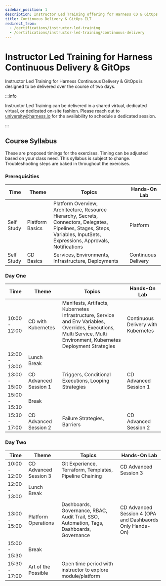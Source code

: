 ```yaml
---
sidebar_position: 1
description: Instructor Led Training offering for Harness CD & GitOps
title: Continuous Delivery & GitOps ILT
redirect_from:
  - /certifications/instructor-led-training
  - /certifications/instructor-led-training/continuous-delivery
---
```


# Instructor Led Training for Harness Continuous Delivery & GitOps

<DocsButton icon = "fa-solid fa-calendar-check" text="Instructor Led Training Shared Virtual Calendar" link="https://university-registration.harness.io/calendar" tooltip=
"Current Public ILT Calendar" size="medium"/>

Instructor Led Training for Harness Continuous Delivery & GitOps is designed to be delivered over the course of two days. 

:::info

Instructor Led Training can be delivered in a shared virtual, dedicated virtual, or dedicated on-site fashion. Please reach out to [university@harness.io](mailto:univerity@harness.io)
for the availability to schedule a dedicated session. 

:::

## Course Syllabus 
These are proposed timings for the exercises. Timing can be adjusted based on your class need. This syllabus is subject to change. 
Troubleshooting steps are baked in throughout the exercises. 

### Prerequisities

| **Time**      | **Theme**                        | **Topics**                                                                                                                                                                 | **Hands-On Lab**       |
|---------------|----------------------------------|----------------------------------------------------------------------------------------------------------------------------------------------------------------------------|------------------------|
| Self Study | Platform Basics                        | Platform Overview, Architecture, Resource Hierarchy, Secrets, Connectors, Delegates, Pipelines, Stages, Steps, Variables, InputSets, Expressions, Approvals, Notifications | Platform               |
| Self Study | CD Basics    | Services, Environments, Infrastructure, Deployments                                                                                                                        | Continuous Delivery    |

### Day One

| **Time**      | **Theme**             | **Topics**                                                                                                                                                            | **Hands-On Lab**                    |
|---------------|-----------------------|-----------------------------------------------------------------------------------------------------------------------------------------------------------------------|-------------------------------------|
| 10:00 - 12:00 | CD with Kubernetes    | Manifests, Artifacts, Kubernetes Infrastructure, Service and Env Variables, Overrides, Executions, Multi Service, Multi Environment, Kubernetes Deployment Strategies | Continuous Delivery with Kubernetes |
| 12:00 - 13:00 | Lunch Break           |                                                                                                                                                                       |                                     |
| 13:00 - 15:00 | CD Advanced Session 1 | Triggers, Conditional Executions, Looping Strategies                                                                                                                  | CD Advanced Session 1               |
| 15:00 - 15:30 | Break                 |                                                                                                                                                                       |                                     |
| 15:30 - 17:00 | CD Advanced Session 2 | Failure Strategies, Barriers                                                                                                                                          | CD Advanced Session 2               |

### Day Two

| **Time**      | **Theme**             | **Topics**                                                       | **Hands-On Lab**      |
|---------------|-----------------------|------------------------------------------------------------------|-----------------------|
| 10:00 - 12:00 | CD Advanced Session 3 | Git Experience, Terraform, Templates, Pipeline Chaining          | CD Advanced Session 3 |
| 12:00 - 13:00 | Lunch Break           |                                                                  |                       |
| 13:00 - 15:00 | Platform Operations   | Dashboards, Governance, RBAC, Audit Trail, SSO, Automation, Tags, Dashboards, Governance | CD Advanced Session 4 (OPA and Dashbaords Only Hands-On)                     |
| 15:00 - 15:30 | Break                 |                                                                  |                       |
| 15:30 - 17:00 | Art of the Possible       | Open time period with instructor to explore module/platform        |       |